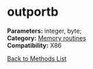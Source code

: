 # outportb

**Parameters:** integer, byte;  
**Category:** [Memory routines](../categories/memory_routines.md)  
**Compatibility:** X86  


[Back to Methods List](../../SUMMARY.md)
